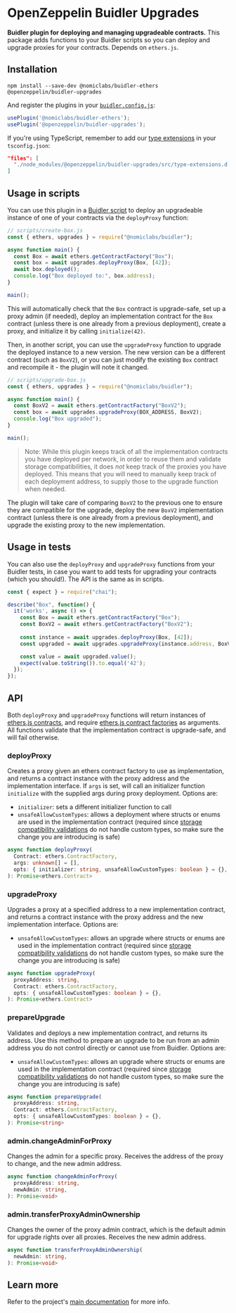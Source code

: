 # OpenZeppelin Buidler Upgrades

**Buidler plugin for deploying and managing upgradeable contracts.** This package adds functions to your Buidler scripts so you can deploy and upgrade proxies for your contracts. Depends on `ethers.js`.

## Installation

```
npm install --save-dev @nomiclabs/buidler-ethers @openzeppelin/buidler-upgrades
```

And register the plugins in your [`buidler.config.js`](https://buidler.dev/config/):

```js
usePlugin('@nomiclabs/buidler-ethers');
usePlugin('@openzeppelin/buidler-upgrades');
```

If you're using TypeScript, remember to add our [type extensions](https://buidler.dev/guides/typescript.html#plugin-type-extensions) in your `tsconfig.json`:

```json
"files": [
  "./node_modules/@openzeppelin/buidler-upgrades/src/type-extensions.d.ts"
]
```

## Usage in scripts

You can use this plugin in a [Buidler script](https://buidler.dev/guides/scripts.html) to deploy an upgradeable instance of one of your contracts via the `deployProxy` function:

```js
// scripts/create-box.js
const { ethers, upgrades } = require("@nomiclabs/buidler");

async function main() {
  const Box = await ethers.getContractFactory("Box");
  const box = await upgrades.deployProxy(Box, [42]);
  await box.deployed();
  console.log("Box deployed to:", box.address);
}

main();
```

This will automatically check that the `Box` contract is upgrade-safe, set up a proxy admin (if needed), deploy an implementation contract for the `Box` contract (unless there is one already from a previous deployment), create a proxy, and initialize it by calling `initialize(42)`.

Then, in another script, you can use the `upgradeProxy` function to upgrade the deployed instance to a new version. The new version can be a different contract (such as `BoxV2`), or you can just modify the existing `Box` contract and recompile it - the plugin will note it changed.

```js
// scripts/upgrade-box.js
const { ethers, upgrades } = require("@nomiclabs/buidler");

async function main() {
  const BoxV2 = await ethers.getContractFactory("BoxV2");
  const box = await upgrades.upgradeProxy(BOX_ADDRESS, BoxV2);
  console.log("Box upgraded");
}

main();
```

> Note: While this plugin keeps track of all the implementation contracts you have deployed per network, in order to reuse them and validate storage compatibilities, it does _not_ keep track of the proxies you have deployed. This means that you will need to manually keep track of each deployment address, to supply those to the upgrade function when needed.

The plugin will take care of comparing `BoxV2` to the previous one to ensure they are compatible for the upgrade, deploy the new `BoxV2` implementation contract (unless there is one already from a previous deployment), and upgrade the existing proxy to the new implementation.

## Usage in tests

You can also use the `deployProxy` and `upgradeProxy` functions from your Buidler tests, in case you want to add tests for upgrading your contracts (which you should!). The API is the same as in scripts.

```js
const { expect } = require("chai");

describe("Box", function() {
  it('works', async () => {
    const Box = await ethers.getContractFactory("Box");
    const BoxV2 = await ethers.getContractFactory("BoxV2");
  
    const instance = await upgrades.deployProxy(Box, [42]);
    const upgraded = await upgrades.upgradeProxy(instance.address, BoxV2);

    const value = await upgraded.value();
    expect(value.toString()).to.equal('42');
  });
});
```

## API

Both `deployProxy` and `upgradeProxy` functions will return instances of [ethers.js contracts](https://docs.ethers.io/v5/api/contract/contract/), and require [ethers.js contract factories](https://docs.ethers.io/v5/api/contract/contract-factory/) as arguments. All functions validate that the implementation contract is upgrade-safe, and will fail otherwise.

### deployProxy

Creates a proxy given an ethers contract factory to use as implementation, and returns a contract instance with the proxy address and the implementation interface. If `args` is set, will call an initializer function `initialize` with the supplied args during proxy deployment. Options are:
- `initializer`: sets a different initializer function to call
- `unsafeAllowCustomTypes`: allows a deployment where structs or enums are used in the implementation contract (required since [storage compatibility validations](../../README.md#what-does-it-mean-for-an-implementation-to-be-compatible) do not handle custom types, so make sure the change you are introducing is safe)

```ts
async function deployProxy(
  Contract: ethers.ContractFactory,
  args: unknown[] = [],
  opts: { initializer: string, unsafeAllowCustomTypes: boolean } = {},
): Promise<ethers.Contract>
```

### upgradeProxy

Upgrades a proxy at a specified address to a new implementation contract, and returns a contract instance with the proxy address and the new implementation interface. Options are:
- `unsafeAllowCustomTypes`: allows an upgrade where structs or enums are used in the implementation contract (required since [storage compatibility validations](../../README.md#what-does-it-mean-for-an-implementation-to-be-compatible) do not handle custom types, so make sure the change you are introducing is safe)

```ts
async function upgradeProxy(
  proxyAddress: string,
  Contract: ethers.ContractFactory,
  opts: { unsafeAllowCustomTypes: boolean } = {},
): Promise<ethers.Contract>
```

### prepareUpgrade

Validates and deploys a new implementation contract, and returns its address. Use this method to prepare an upgrade to be run from an admin address you do not control directly or cannot use from Buidler. Options are:
- `unsafeAllowCustomTypes`: allows an upgrade where structs or enums are used in the implementation contract (required since [storage compatibility validations](../../README.md#what-does-it-mean-for-an-implementation-to-be-compatible) do not handle custom types, so make sure the change you are introducing is safe)

```ts
async function prepareUpgrade(
  proxyAddress: string,
  Contract: ethers.ContractFactory,
  opts: { unsafeAllowCustomTypes: boolean } = {},
): Promise<string>
```

### admin.changeAdminForProxy

Changes the admin for a specific proxy. Receives the address of the proxy to change, and the new admin address.

```ts
async function changeAdminForProxy(
  proxyAddress: string,
  newAdmin: string,
): Promise<void>
```

### admin.transferProxyAdminOwnership

Changes the owner of the proxy admin contract, which is the default admin for upgrade rights over all proxies. Receives the new admin address.

```ts
async function transferProxyAdminOwnership(
  newAdmin: string,
): Promise<void>
```

## Learn more

Refer to the project's [main documentation](../../README.md) for more info.
